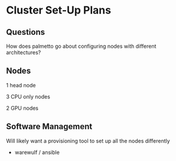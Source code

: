 # Cluster Set-Up Plans

## Questions

How does palmetto go about configuring nodes with different architectures?



## Nodes

1 head node

3 CPU only nodes

2 GPU nodes

## Software Management

Will likely want a provisioning tool to set up all the nodes differently
- warewulf / ansible



